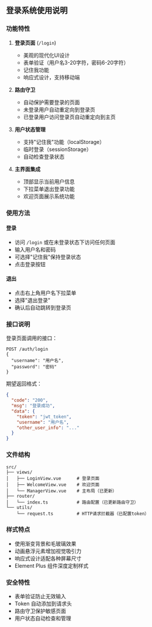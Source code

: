 ## 登录系统使用说明

### 功能特性

1. **登录页面** (`/login`)

   - 美观的现代化UI设计
   - 表单验证（用户名3-20字符，密码6-20字符）
   - 记住我功能
   - 响应式设计，支持移动端

2. **路由守卫**

   - 自动保护需要登录的页面
   - 未登录用户自动重定向到登录页
   - 已登录用户访问登录页自动重定向到主页

3. **用户状态管理**

   - 支持"记住我"功能（localStorage）
   - 临时登录（sessionStorage）
   - 自动检查登录状态

4. **主界面集成**
   - 顶部显示当前用户信息
   - 下拉菜单退出登录功能
   - 欢迎页面展示系统功能

### 使用方法

#### 登录

- 访问 `/login` 或在未登录状态下访问任何页面
- 输入用户名和密码
- 可选择"记住我"保持登录状态
- 点击登录按钮

#### 退出

- 点击右上角用户名下拉菜单
- 选择"退出登录"
- 确认后自动跳转到登录页

### 接口说明

登录页面调用的接口：

```
POST /auth/login
{
  "username": "用户名",
  "password": "密码"
}
```

期望返回格式：

```json
{
  "code": "200",
  "msg": "登录成功",
  "data": {
    "token": "jwt_token",
    "username": "用户名",
    "other_user_info": "..."
  }
}
```

### 文件结构

```
src/
├── views/
│   ├── LoginView.vue      # 登录页面
│   ├── WelcomeView.vue    # 欢迎页面
│   └── ManagerView.vue    # 主布局（已更新）
├── router/
│   └── index.ts           # 路由配置（已更新路由守卫）
└── utils/
    └── request.ts         # HTTP请求拦截器（已配置token）
```

### 样式特点

- 使用渐变背景和毛玻璃效果
- 动画悬浮元素增加视觉吸引力
- 响应式设计适配各种屏幕尺寸
- Element Plus 组件深度定制样式

### 安全特性

- 表单验证防止无效输入
- Token 自动添加到请求头
- 路由守卫保护敏感页面
- 用户状态自动检查和管理
